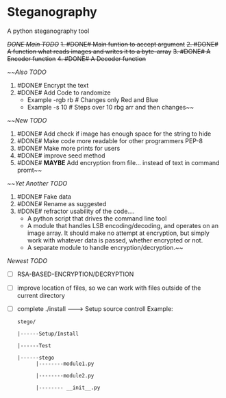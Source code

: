 # Steganography
A python steganography tool

~~*DONE* *Main TODO*~~
~~1. #DONE# Main funtion to accept argument~~
~~2. #DONE# A function what reads images and writes it to a byte-array~~
~~3. #DONE# A Encoder function~~
~~4. #DONE# A Decoder function~~

~~*Also TODO*
1. #DONE# Encrypt the text
2. #DONE# Add Code to randomize
     + Example -rgb rb # Changes only Red and Blue
     + Example -s 10   # Steps over 10 rbg arr and then changes~~

~~*New TODO*
1. #DONE# Add check if image has enough space for the string to hide
2. #DONE# Make code more readable for other programmers PEP-8
3. #DONE# Make more prints for users
4. #DONE# improve seed method
5. #DONE# **MAYBE** Add encryption from file... instead of text in command promt~~

~~*Yet Another TODO*
1. #DONE# Fake data
2. #DONE# Rename as suggested
3. #DONE# refractor usability of the code....
   - A python script that drives the command line tool
   - A module that handles LSB encoding/decoding, and operates on an image array. It should make no attempt at encryption, but simply work with whatever data is passed, whether encrypted or not.
   - A separate module to handle encryption/decryption.~~

*Newest TODO*
 - [ ]  RSA-BASED-ENCRYPTION/DECRYPTION
 - [ ]  improve location of files, so we can work with files outside of the current directory
 - [ ]  complete ./install ---> Setup source controll
        Example: 
        
        stego/
        
        |------Setup/Install
        
        |------Test
        
        |------stego
              |--------module1.py
              
              |--------module2.py
              
              |-------- __init__.py
              
